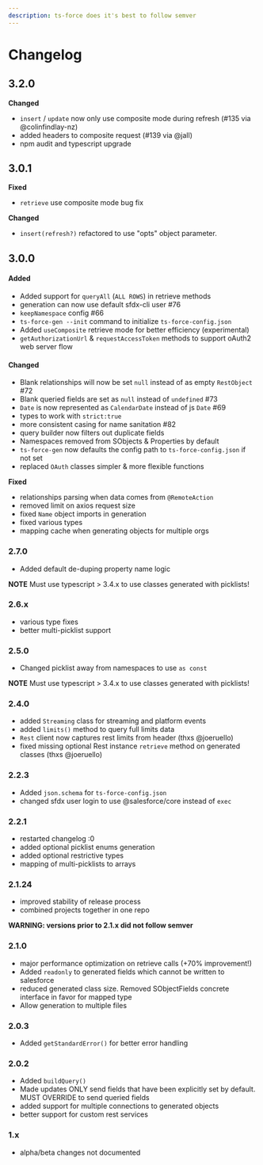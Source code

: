 ```yaml
---
description: ts-force does it's best to follow semver
---
```


# Changelog

## 3.2.0

**Changed**
* `insert` / `update` now only use composite mode during refresh (#135 via @colinfindlay-nz)
*  added headers to composite request (#139 via @jall)
* npm audit and typescript upgrade

## 3.0.1

**Fixed**

* `retrieve` use composite mode bug fix

**Changed**

* `insert(refresh?)` refactored to use "opts" object parameter.

## 3.0.0

#### Added

* Added support for `queryAll` \(`ALL ROWS`\) in retrieve methods
* generation can now use default sfdx-cli user \#76
* `keepNamespace` config \#66
* `ts-force-gen --init` command to initialize `ts-force-config.json`
* Added `useComposite` retrieve mode for better efficiency \(experimental\)
* `getAuthorizationUrl` & `requestAccessToken` methods to support oAuth2 web server flow

#### Changed

* Blank relationships will now be set `null` instead of as empty `RestObject` \#72
* Blank queried fields are set as `null` instead of `undefined` \#73
* `Date` is now represented as `CalendarDate` instead of js `Date` \#69
* types to work with `strict:true`
* more consistent casing for name sanitation \#82
* query builder now filters out duplicate fields
* Namespaces removed from SObjects & Properties by default
* `ts-force-gen` now defaults the config path to `ts-force-config.json` if not set
* replaced `OAuth` classes simpler & more flexible functions

**Fixed**

* relationships parsing when data comes from `@RemoteAction`
* removed limit on axios request size
* fixed `Name` object imports in generation
* fixed various types
* mapping cache when generating objects for multiple orgs

### 2.7.0

* Added default de-duping property name logic

**NOTE** Must use typescript &gt; 3.4.x to use classes generated with picklists!

### 2.6.x

* various type fixes
* better multi-picklist support

### 2.5.0

* Changed picklist away from namespaces to use `as const`

**NOTE** Must use typescript &gt; 3.4.x to use classes generated with picklists!

### 2.4.0

* added `Streaming` class for streaming and platform events
* added `limits()` method to query full limits data
* `Rest` client now captures rest limits from header \(thxs @joeruello\)
* fixed missing optional Rest instance `retrieve` method on generated classes \(thxs @joeruello\)

### 2.2.3

* Added `json.schema` for `ts-force-config.json`
* changed sfdx user login to use @salesforce/core instead of `exec`

### 2.2.1

* restarted changelog :0
* added optional picklist enums generation
* added optional restrictive types
* mapping of multi-picklists to arrays

### 2.1.24

* improved stability of release process
* combined projects together in one repo

**WARNING: versions prior to 2.1.x did not follow semver**

### 2.1.0

* major performance optimization on retrieve calls \(+70% improvement!\)
* Added `readonly` to generated fields which cannot be written to salesforce
* reduced generated class size. Removed SObjectFields concrete interface in favor for mapped type
* Allow generation to multiple files

### 2.0.3

* Added `getStandardError()` for better error handling

### 2.0.2

* Added `buildQuery()`
* Made updates ONLY send fields that have been explicitly set by default. MUST OVERRIDE to send queried fields
* added support for multiple connections to generated objects
* better support for custom rest services

### 1.x

* alpha/beta changes not documented

